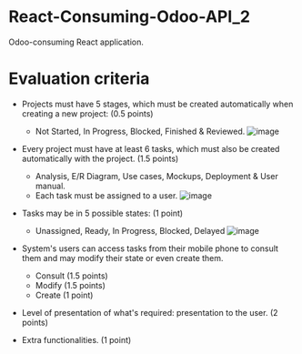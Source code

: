 # React-Consuming-Odoo-API_2
Odoo-consuming React application.

# Evaluation criteria
* Projects must have 5 stages, which must be created automatically when creating a new project: (0.5 points)
  * Not Started, In Progress, Blocked, Finished & Reviewed.
    ![image](https://user-images.githubusercontent.com/103140108/220961970-7c44ea23-1af0-4847-8433-ea93c049f2e9.png)


* Every project must have at least 6 tasks, which must also be created automatically with the project. (1.5 points)
  * Analysis, E/R Diagram, Use cases, Mockups, Deployment & User manual.
  * Each task must be assigned to a user.
    ![image](https://user-images.githubusercontent.com/103140108/220962236-d0941adc-f19c-49fb-bbd6-f2e4e3da5bf4.png)


* Tasks may be in 5 possible states: (1 point)
  * Unassigned, Ready, In Progress, Blocked, Delayed
    ![image](https://user-images.githubusercontent.com/103140108/220962716-ee31bcbe-9c6f-41d7-bc89-36102db6686a.png)

* System's users can access tasks from their mobile phone to consult them and may modify their state or even create them.
  * Consult (1.5 points)
  * Modify  (1.5 points)
  * Create  (1 point)
    
* Level of presentation of what's required: presentation to the user. (2 points)
* Extra functionalities. (1 point)
